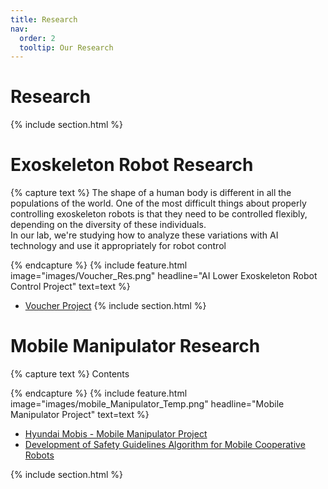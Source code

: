 ```yaml
---
title: Research
nav:
  order: 2
  tooltip: Our Research
---
```


# <i class="fas fa-search"></i> Research


{% include section.html %}
# Exoskeleton Robot Research
{% capture text %}
The shape of a human body is different in all the populations of the world. One of the most difficult things about properly controlling exoskeleton robots is that they need to be controlled flexibly, depending on the diversity of these individuals.  
In our lab, we're studying how to analyze these variations with AI technology and use it appropriately for robot control
<!-- {:.center} -->
{% endcapture %}
{%
  include feature.html
  image="images/Voucher_Res.png"
  headline="AI Lower Exoskeleton Robot Control Project"
  text=text
%}

- [Voucher Project](https://hyharco.github.io/project/#voucher-project---2204--2312)
{% include section.html %}
  
  
  
  
  
# Mobile Manipulator Research
{% capture text %}
Contents 

<!-- {:.center} -->
{% endcapture %}
{%
  include feature.html
  image="images/mobile_Manipulator_Temp.png"
  headline="Mobile Manipulator Project"
  text=text
%}
- [Hyundai Mobis - Mobile Manipulator Project](https://hyharco.github.io/project/#hyundai-mobis-mobile-manipulator---2208--2404)   
- [Development of Safety Guidelines Algorithm for Mobile Cooperative Robots](https://hyharco.github.io/project/#safety-guidelines-algorithm-for-mobile-cooperative-robots---2207--2209)

<!-- 외부 링크를 넣고싶다면 -->
<!-- {% include list.html component="card" data="tools" filters="group: research_mobile_manipulator" %} -->
{% include section.html %}









<!-- 
# Other Research
{%
  include feature.html
  image="images/research2.jpg"
  headline="Other Projects"
  text="this is Example"
%}


{% capture col1 %}
{%
  include figure.html
  image="images/Exorobot_Research_Temp.png"
  caption="Example Image"
%}
{% endcapture %}
{% capture col2 %}
{%
  include figure.html
  image="images/mobile_Manipulator_Temp.png"
  caption="image_explanation"
%}
{% endcapture %}
{% include two-col.html col1=col1 col2=col2 %}


 -->
